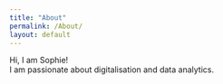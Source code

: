 ```yaml
---
title: "About"
permalink: /About/
layout: default
---
```


Hi, I am Sophie!  
I am passionate about digitalisation and data analytics.
